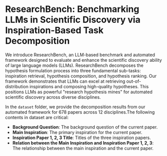 # ResearchBench: Benchmarking LLMs in Scientific Discovery via Inspiration-Based Task Decomposition

We introduce ResearchBench, an LLM-based benchmark and automated framework designed to evaluate and enhance the scientific discovery ability of large language models (LLMs). ResearchBench decomposes the hypothesis formulation process into three fundamental sub-tasks: inspiration retrieval, hypothesis composition, and hypothesis ranking. Our framework demonstrates that LLMs can excel at retrieving out-of-distribution inspirations and composing high-quality hypotheses. This positions LLMs as powerful "research hypothesis mines" for automated scientific discovery across diverse disciplines.

In the `dataset` folder, we provide the decomposition results from our automated framework for 678 papers across 12 disciplines.The following contents in dataset are critical:  
- **Background Question**: The background question of the current paper.  
- **Main Inspiration**: The primary inspiration for the current paper.  
- **Inspiration Paper 1, 2, 3 Title**: Titles of the three inspiration papers.  
- **Relation between the Main Inspiration and Inspiration Paper 1, 2, 3**: The relationship between the main inspiration and the current paper.
